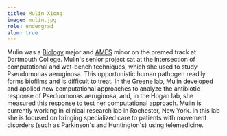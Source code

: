 ```yaml
---
title: Mulin Xiong
image: mulin.jpg
role: undergrad
alum: true
---
```


Mulin was a [Biology](http://biology.dartmouth.edu/) major and [AMES](http://www.dartmouth.edu/~asia/) minor on the premed track at Dartmouth College.
Mulin's senior project sat at the intersection of computational and wet-bench techniques, which she used to study Pseudomonas aeruginosa.
This opportunistic human pathogen readily forms biofilms and is difficult to treat.
In the Greene lab, Mulin developed and applied new computational approaches to analyze the antibiotic response of Pseduomonas aeruginosa, and, in the Hogan lab, she measured this response to test her computational approach.
Mulin is currently working in clinical research lab in Rochester, New York.
In this lab she is focused on bringing specialized care to patients with movement disorders (such as Parkinson's and Huntington's) using telemedicine.
